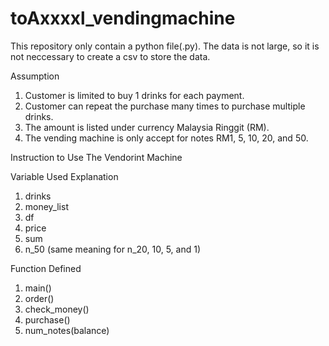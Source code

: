 # toAxxxxl_vendingmachine

This repository only contain a python file(.py).
The data is not large, so it is not neccessary to create a csv to store the data.

Assumption
1. Customer is limited to buy 1 drinks for each payment.
2. Customer can repeat the purchase many times to purchase multiple drinks.
3. The amount is listed under currency Malaysia Ringgit (RM).
4. The vending machine is only accept for notes RM1, 5, 10, 20, and 50.

Instruction to Use The Vendorint Machine


Variable Used Explanation
1. drinks
2. money_list
3. df
4. price
5. sum
6. n_50 (same meaning for n_20, 10, 5, and 1)


Function Defined
1. main()
2. order()
3. check_money()
4. purchase()
5. num_notes(balance)

   
